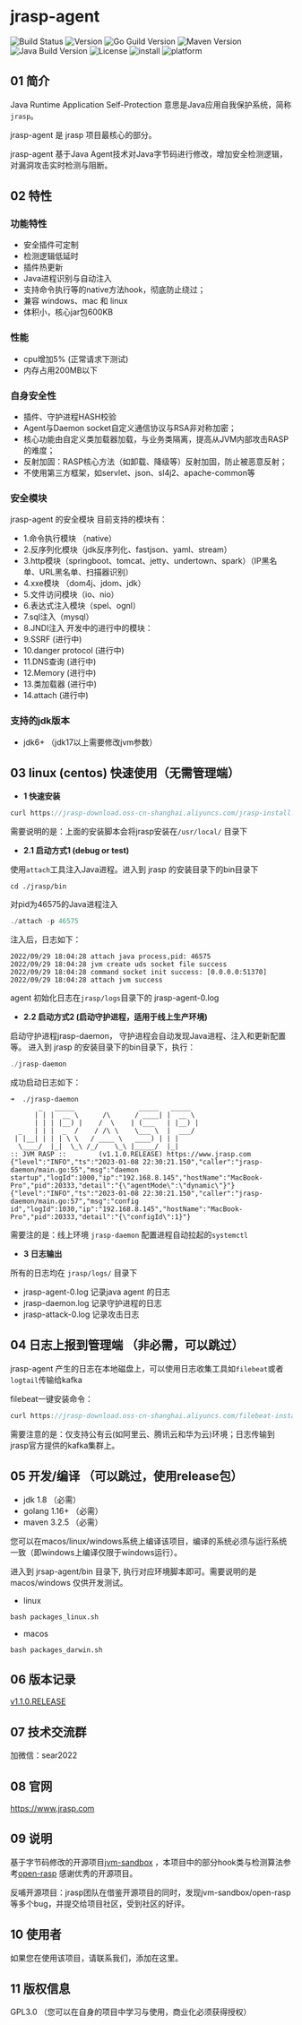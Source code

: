# jrasp-agent

![Build Status](https://img.shields.io/badge/Build-passing-brightgreen)
![Version](https://img.shields.io/badge/Version-1.1.0-informational)
![Go Guild Version](https://img.shields.io/badge/Go-v1.16+-blue)
![Maven Version](https://img.shields.io/badge/Maven-v3.25-blue)
![Java Build Version](https://img.shields.io/badge/Java-v1.6+-blue)
![License](https://img.shields.io/badge/License-LGPL3.0-informational)
![install](https://img.shields.io/badge/install-5000%2B-yellowgreen)
![platform](https://img.shields.io/badge/platform-linux%7CmacOS%7Cwindows-success)

## 01 简介

Java Runtime Application Self-Protection 意思是Java应用自我保护系统，简称`jrasp`。

jrasp-agent 是 jrasp 项目最核心的部分。

jrasp-agent 基于Java Agent技术对Java字节码进行修改，增加安全检测逻辑，对漏洞攻击实时检测与阻断。

## 02 特性

### 功能特性

- 安全插件可定制 
- 检测逻辑低延时
- 插件热更新
- Java进程识别与自动注入
- 支持命令执行等的native方法hook，彻底防止绕过；
- 兼容 windows、mac 和 linux
- 体积小，核心jar包600KB

### 性能
- cpu增加5%  (正常请求下测试)
- 内存占用200MB以下

### 自身安全性

- 插件、守护进程HASH校验
- Agent与Daemon socket自定义通信协议与RSA非对称加密；
- 核心功能由自定义类加载器加载，与业务类隔离，提高从JVM内部攻击RASP的难度；
- 反射加固：RASP核心方法（如卸载、降级等）反射加固，防止被恶意反射；
- 不使用第三方框架，如servlet、json、sl4j2、apache-common等

### 安全模块

jrasp-agent 的安全模块 
目前支持的模块有：
- 1.命令执行模块 （native）
- 2.反序列化模块（jdk反序列化、fastjson、yaml、stream）
- 3.http模块（springboot、tomcat、jetty、undertown、spark）（IP黑名单、URL黑名单、扫描器识别）
- 4.xxe模块 （dom4j、jdom、jdk）
- 5.文件访问模块（io、nio）
- 6.表达式注入模块（spel、ognl）
- 7.sql注入（mysql）
- 8.JNDI注入
开发中的进行中的模块：
- 9.SSRF  (进行中)
- 10.danger protocol  (进行中)
- 11.DNS查询  (进行中)
- 12.Memory  (进行中)
- 13.类加载器 (进行中)
- 14.attach (进行中)

### 支持的jdk版本
+ jdk6+
（jdk17以上需要修改jvm参数）

## 03 linux (centos) 快速使用（无需管理端）

- **1 快速安装**

```java
curl https://jrasp-download.oss-cn-shanghai.aliyuncs.com/jrasp-install.sh|bash
```

需要说明的是：上面的安装脚本会将jrasp安装在`/usr/local/` 目录下 

- **2.1 启动方式1 (debug or test)**
  
使用`attach`工具注入Java进程。进入到 jrasp 的安装目录下的bin目录下
```shell
cd ./jrasp/bin
```
对pid为46575的Java进程注入
```java
./attach -p 46575
```

注入后，日志如下：
```shell
2022/09/29 18:04:28 attach java process,pid: 46575
2022/09/29 18:04:28 jvm create uds socket file success
2022/09/29 18:04:28 command socket init success: [0.0.0.0:51370]
2022/09/29 18:04:28 attach jvm success
```
agent 初始化日志在`jrasp/logs`目录下的 jrasp-agent-0.log

- **2.2 启动方式2 (启动守护进程，适用于线上生产环境)**

启动守护进程jrasp-daemon， 守护进程会自动发现Java进程、注入和更新配置等。
进入到 jrasp 的安装目录下的bin目录下，执行：
```java
./jrasp-daemon
```
成功启动日志如下：
```
➜  ./jrasp-daemon 
       _   _____                _____   _____  
      | | |  __ \      /\      / ____| |  __ \ 
      | | | |__) |    /  \    | (___   | |__) |
  _   | | |  _  /    / /\ \    \___ \  |  ___/ 
 | |__| | | | \ \   / ____ \   ____) | | |   
  \____/  |_|  \_\ /_/    \_\ |_____/  |_|
:: JVM RASP ::        (v1.1.0.RELEASE) https://www.jrasp.com
{"level":"INFO","ts":"2023-01-08 22:30:21.150","caller":"jrasp-daemon/main.go:55","msg":"daemon startup","logId":1000,"ip":"192.168.8.145","hostName":"MacBook-Pro","pid":20333,"detail":"{\"agentMode\":\"dynamic\"}"}
{"level":"INFO","ts":"2023-01-08 22:30:21.150","caller":"jrasp-daemon/main.go:57","msg":"config id","logId":1030,"ip":"192.168.8.145","hostName":"MacBook-Pro","pid":20333,"detail":"{\"configId\":1}"}
```
需要注的是：线上环境 `jrasp-daemon` 配置进程自动拉起的`systemctl`

- **3 日志输出**

所有的日志均在 `jrasp/logs/` 目录下

+ jrasp-agent-0.log 记录java agent 的日志
+ jrasp-daemon.log 记录守护进程的日志
+ jrasp-attack-0.log 记录攻击日志

## 04 日志上报到管理端 （非必需，可以跳过）

jrasp-agent 产生的日志在本地磁盘上，可以使用日志收集工具如`filebeat`或者`logtail`传输给kafka

filebeat一键安装命令：
```java
curl https://jrasp-download.oss-cn-shanghai.aliyuncs.com/filebeat-install.sh|bash
```

需要注意的是：仅支持公有云(如阿里云、腾讯云和华为云)环境；日志传输到jrasp官方提供的kafka集群上。

## 05 开发/编译  （可以跳过，使用release包）

+ jdk 1.8 （必需）
+ golang 1.16+ （必需）
+ maven 3.2.5 （必需）

您可以在macos/linux/windows系统上编译该项目，编译的系统必须与运行系统一致（即windows上编译仅限于windows运行）。

进入到 jrsap-agent/bin 目录下, 执行对应环境脚本即可。需要说明的是 macos/windows 仅供开发测试。

+ linux
```shell
bash packages_linux.sh
```
+ macos
```shell
bash packages_darwin.sh
```
## 06 版本记录

[v1.1.0.RELEASE](CHANGELOG.md)

## 07 技术交流群

加微信：sear2022

## 08 官网

 https://www.jrasp.com

## 09 说明

基于字节码修改的开源项目[jvm-sandbox](https://github.com/alibaba/jvm-sandbox) ，本项目中的部分hook类与检测算法参考[open-rasp](https://github.com/baidu/openrasp) 感谢优秀的开源项目。 

反哺开源项目：jrasp团队在借鉴开源项目的同时，发现jvm-sandbox/open-rasp等多个bug，并提交给项目社区，受到社区的好评。

## 10 使用者

如果您在使用该项目，请联系我们，添加在这里。

## 11 版权信息

GPL3.0 （您可以在自身的项目中学习与使用，商业化必须获得授权）
